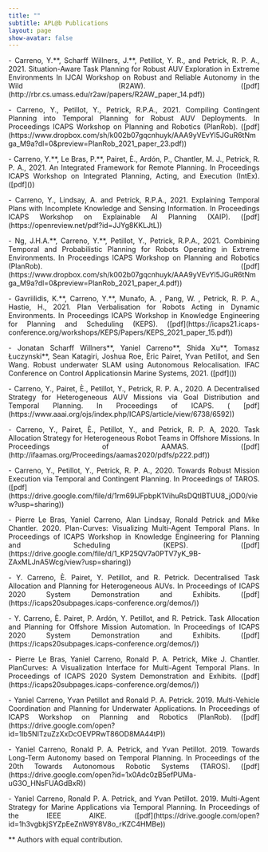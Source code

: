 ```yaml
---
title: ""
subtitle: APL@b Publications 
layout: page
show-avatar: false
---
```


<p align="justify">
- Carreno,  Y.**,  Scharff  Willners,  J.**,  Petillot,  Y.  R.,  and  Petrick, R. P. A., 2021.  Situation-Aware Task Planning for Robust AUV Exploration in Extreme Environments In IJCAI Workshop on Robust and Reliable Autonomy in the Wild (R2AW). ([pdf](http://rbr.cs.umass.edu/r2aw/papers/R2AW_paper_14.pdf))
</p>   
   
<p align="justify">
 - Carreno, Y., Petillot,  Y., Petrick, R.P.A., 2021. Compiling Contingent Planning into Temporal Planning for Robust AUV Deployments. In Proceedings ICAPS Workshop on Planning and Robotics (PlanRob). ([pdf](https://www.dropbox.com/sh/k002b07gqcnhuyk/AAA9yVEvYl5JGuR6tNmga_M9a?dl=0&preview=PlanRob_2021_paper_23.pdf))
 </p>
   
<p align="justify">
 - Carreno, Y.**, Le Bras, P.**, Pairet, È., Ardón, P., Chantler, M. J., Petrick, R. P. A., 2021. An Integrated Framework for Remote Planning. In Proceedings ICAPS Workshop on Integrated Planning, Acting, and Execution (IntEx). ([pdf]())
 </p>
   
<p align="justify">
 - Carreno, Y., Lindsay, A. and Petrick, R.P.A., 2021. Explaining Temporal Plans with Incomplete Knowledge and Sensing Information. In Proceedings ICAPS Workshop on Explainable AI Planning (XAIP). ([pdf](https://openreview.net/pdf?id=JJYg8KKLJtL))
 </p>
  
<p align="justify">
 - Ng, J.H.A.**, Carreno, Y.**, Petillot,  Y., Petrick, R.P.A., 2021. Combining Temporal and Probabilistic Planning for Robots Operating in Extreme Environments. In Proceedings ICAPS Workshop on Planning and Robotics (PlanRob). ([pdf](https://www.dropbox.com/sh/k002b07gqcnhuyk/AAA9yVEvYl5JGuR6tNmga_M9a?dl=0&preview=PlanRob_2021_paper_4.pdf))
 </p>

<p align="justify"> 
 - Gavriilidis, K.**, Carreno, Y.**, Munafo, A. , Pang, W. , Petrick, R. P. A., Hastie,  H., 2021. Plan Verbalisation for Robots Acting in Dynamic Environments. In Proceedings ICAPS Workshop in Knowledge Engineering for Planning and Scheduling (KEPS). ([pdf](https://icaps21.icaps-conference.org/workshops/KEPS/Papers/KEPS_2021_paper_15.pdf))
   </p>
   
<p align="justify"> 
- Jonatan Scharff Willners**, Yaniel  Carreno**, Shida  Xu**, Tomasz  Łuczynski**, Sean Katagiri, Joshua  Roe, Èric  Pairet, Yvan  Petillot, and Sen  Wang.    Robust  underwater  SLAM  using  Autonomous Relocalisation. IFAC Conference on Control Applicationsin Marine Systems, 2021. ([pdf]())
  </p>

<p align="justify">
- Carreno, Y., Pairet, È., Petillot, Y., Petrick, R. P. A.,   2020.   A  Decentralised Strategy  for  Heterogeneous  AUV  Missions  via  Goal  Distribution  and  Temporal  Planning.   In Proceedings of ICAPS. ( [pdf](https://www.aaai.org/ojs/index.php/ICAPS/article/view/6738/6592))
</p>

<p align="justify">
- Carreno,  Y.,  Pairet, È.,  Petillot,  Y.,  and  Petrick,  R.  P. A, 2020.   Task  Allocation  Strategy  for Heterogeneous Robot Teams in Offshore Missions.  In Proceedings of AAMAS. ([pdf](http://ifaamas.org/Proceedings/aamas2020/pdfs/p222.pdf))
</p>
    
<p align="justify">
- Carreno, Y., Petillot, Y., Petrick, R. P. A., 2020. Towards Robust Mission Execution via Temporal and Contingent Planning. In Proceedings of TAROS. ([pdf](https://drive.google.com/file/d/1rm69lJFpbpK1VihuRsDQtIBTUU8_jOD0/view?usp=sharing))
</p>    

<p align="justify">
- Pierre Le Bras, Yaniel Carreno, Alan Lindsay, Ronald Petrick and Mike Chantler.  2020.  Plan-Curves:  Visualizing Multi-Agent Temporal Plans.  In Proceedings of ICAPS Workshop in Knowledge Engineering for Planning and Scheduling (KEPS). ([pdf](https://drive.google.com/file/d/1_KP25QV7a0PTV7yK_9B-ZAxMLJnA5Wcg/view?usp=sharing))
</p> 

<p align="justify">
 - Y. Carreno, È. Pairet, Y. Petillot, and R. Petrick. Decentralised Task Allocation and Planning for Heterogeneous AUVs.
 In Proceedings of ICAPS 2020 System Demonstration and Exhibits. ([pdf](https://icaps20subpages.icaps-conference.org/demos/))
 </p> 

<p align="justify">
 - Y. Carreno, È. Pairet, P. Ardón, Y. Petillot, and R. Petrick. Task Allocation and Planning for Offshore Mission Automation.
 In Proceedings of ICAPS 2020 System Demonstration and Exhibits. ([pdf](https://icaps20subpages.icaps-conference.org/demos/))
 </p>  

<p align="justify">
 - Pierre Le Bras, Yaniel Carreno, Ronald P. A. Petrick, Mike J. Chantler. PlanCurves: A Visualization Interface for Multi-Agent Temporal Plans. In Proceedings of ICAPS 2020 System Demonstration and Exhibits. ([pdf](https://icaps20subpages.icaps-conference.org/demos/))
 </p>

<p align="justify">
- Yaniel Carreno, Yvan Petillot and Ronald P. A. Petrick.  2019.  Multi-Vehicle Coordination and Planning for Underwater Applications.  In Proceedings of ICAPS Workshop on Planning and Robotics (PlanRob). ([pdf](https://drive.google.com/open?id=1lb5NITzuZzXxDcOEVPRwT86OD8MA44tP))
</p>

<p align="justify">
- Yaniel Carreno, Ronald P. A. Petrick, and Yvan Petillot. 2019. Towards Long-Term Autonomy based on  Temporal  Planning.     In Proceedings  of  the  20th  Towards  Autonomous  Robotic Systems (TAROS). ([pdf](https://drive.google.com/open?id=1x0Adc0zB5efPUMa-uG3O_HNsFUAGdBxR))
</p>
   
<p align="justify">
- Yaniel  Carreno,  Ronald  P.  A.  Petrick,  and  Yvan  Petillot. 2019.  Multi-Agent  Strategy  for  Marine Applications via Temporal Planning. In Proceedings  of  the  IEEE AIKE. ([pdf](https://drive.google.com/open?id=1h3vgbkjSYZpEeZnW9Y8V8o_rKZC4HMBe))
</p>
 
<p align="justify">   
   ** Authors with equal contribution.
</p>
